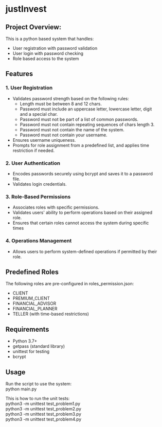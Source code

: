 # justInvest

## Project Overview:
This is a python based system that handles:
- User registration with password validation
- User login with password checking
- Role based access to the system

## Features
### 1. User Registration
  - Validates password strength based on the following rules:
	- Length must be between 8 and 12 chars.
	- Password must include an uppercase letter, lowercase letter, digit and a special char.
	- Password must not be part of a list of common passwords.
	- Password must not contain repeating sequences of chars length 3.
	- Password must not contain the name of the system.
	- Password must not contain your username.
  - Ensures username uniqueness.
  - Prompts for role assignment from a predefined list, and applies time restriction if needed.

### 2. User Authentication
   - Encodes passwords securely using bcrypt and saves it to a password file.
   - Validates login credentials.

### 3. Role-Based Permissions
   - Associates roles with specific permissions.
   - Validates users' ability to perform operations based on their assigned role.
   - Ensures that certain roles cannot access the system during specific times 

### 4. Operations Management
   - Allows users to perform system-defined operations if permitted by their role.

## Predefined Roles
The following roles are pre-configured in roles_permission.json:
- CLIENT
- PREMIUM_CLIENT
- FINANCIAL_ADVISOR
- FINANCIAL_PLANNER
- TELLER (with time-based restrictions)

## Requirements
- Python 3.7+
- getpass (standard library)
- unittest for testing
- bcrypt 

## Usage

Run the script to use the system: <br/>
python main.py<br/>

This is how to run the unit tests:<br/>
python3 -m unittest test_problem1.py<br/>
python3 -m unittest test_problem2.py<br/>
python3 -m unittest test_problem3.py<br/>
python3 -m unittest test_problem4.py




